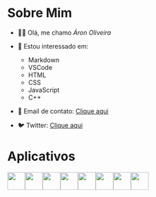 # Sobre Mim
* 👋🏼 Olá, me chamo *Áron Oliveira*

* 🔎 Estou interessado em:
  * Markdown
  * VSCode
  * HTML
  * CSS
  * JavaScript
  * C++

* 📧 Email de contato: [Clique aqui](mailto:aronvdeolivera@gmail.com)
* 🐦 Twitter: [Clique aqui](https://twitter.com/Oliveiraa_pr?t=jF4SsBmEsks-T13ZUN3_-w&s=08)

# Aplicativos
<img src="https://cdn3.iconfinder.com/data/icons/logos-and-brands-adobe/512/205_Markdown-512.png" width="40" height = "40"/><img src="https://cdn.jsdelivr.net/gh/devicons/devicon/icons/vscode/vscode-original.svg" width="40" height="40"/><img src="https://upload.wikimedia.org/wikipedia/commons/thumb/9/99/Unofficial_JavaScript_logo_2.svg/480px-Unofficial_JavaScript_logo_2.svg.png" width="40" height="40" /><img src="https://cdn.jsdelivr.net/gh/devicons/devicon/icons/python/python-original.svg" width="40" height="40" /><img src="https://cdn.jsdelivr.net/gh/devicons/devicon/icons/html5/html5-original-wordmark.svg" width="40" height="40" /><img src="https://cdn.jsdelivr.net/gh/devicons/devicon/icons/css3/css3-original-wordmark.svg" width="40" height="40" /><img src="https://cdn.jsdelivr.net/gh/devicons/devicon/icons/cplusplus/cplusplus-original.svg" width="40" height="40" /><img src="https://cdn.jsdelivr.net/gh/devicons/devicon/icons/photoshop/photoshop-line.svg" width="40" height="40" />

